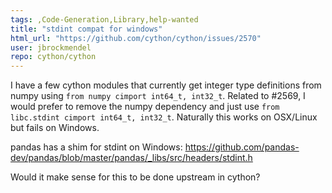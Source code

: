 ```yaml
---
tags: ,Code-Generation,Library,help-wanted
title: "stdint compat for windows"
html_url: "https://github.com/cython/cython/issues/2570"
user: jbrockmendel
repo: cython/cython
---
```


I have a few cython modules that currently get integer type definitions from numpy using `from numpy cimport int64_t, int32_t`.  Related to #2569, I would prefer to remove the numpy dependency and just use `from libc.stdint cimport int64_t, int32_t`.  Naturally this works on OSX/Linux but fails on Windows.

pandas has a shim for stdint on Windows: https://github.com/pandas-dev/pandas/blob/master/pandas/_libs/src/headers/stdint.h

Would it make sense for this to be done upstream in cython?